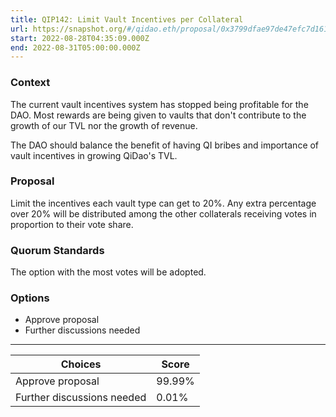 ```yaml
---
title: QIP142: Limit Vault Incentives per Collateral
url: https://snapshot.org/#/qidao.eth/proposal/0x3799dfae97de47efc7d1617c78bd79347628ae7be66537b65b13632564857bf1
start: 2022-08-28T04:35:09.000Z
end: 2022-08-31T05:00:00.000Z
---
```

### Context

The current vault incentives system has stopped being profitable for the DAO. Most rewards are being given to vaults that don't contribute to the growth of our TVL nor the growth of revenue.

The DAO should balance the benefit of having QI bribes and importance of vault incentives in growing QiDao's TVL.

### Proposal

Limit the incentives each vault type can get to 20%. Any extra percentage over 20% will be distributed among the other collaterals receiving votes in proportion to their vote share.

### Quorum Standards

The option with the most votes will be adopted.

### Options

* Approve proposal
* Further discussions needed
---
| Choices | Score |
| --- | --- |
| Approve proposal | 99.99% |
| Further discussions needed | 0.01% |

